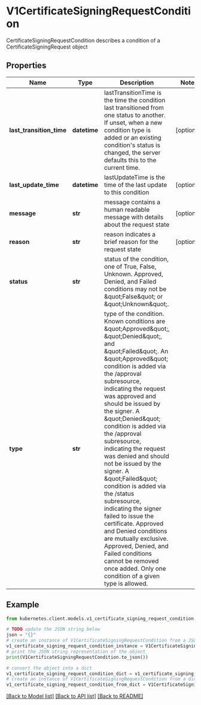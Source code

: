 # V1CertificateSigningRequestCondition

CertificateSigningRequestCondition describes a condition of a CertificateSigningRequest object

## Properties

Name | Type | Description | Notes
------------ | ------------- | ------------- | -------------
**last_transition_time** | **datetime** | lastTransitionTime is the time the condition last transitioned from one status to another. If unset, when a new condition type is added or an existing condition&#39;s status is changed, the server defaults this to the current time. | [optional] 
**last_update_time** | **datetime** | lastUpdateTime is the time of the last update to this condition | [optional] 
**message** | **str** | message contains a human readable message with details about the request state | [optional] 
**reason** | **str** | reason indicates a brief reason for the request state | [optional] 
**status** | **str** | status of the condition, one of True, False, Unknown. Approved, Denied, and Failed conditions may not be \&quot;False\&quot; or \&quot;Unknown\&quot;. | 
**type** | **str** | type of the condition. Known conditions are \&quot;Approved\&quot;, \&quot;Denied\&quot;, and \&quot;Failed\&quot;.  An \&quot;Approved\&quot; condition is added via the /approval subresource, indicating the request was approved and should be issued by the signer.  A \&quot;Denied\&quot; condition is added via the /approval subresource, indicating the request was denied and should not be issued by the signer.  A \&quot;Failed\&quot; condition is added via the /status subresource, indicating the signer failed to issue the certificate.  Approved and Denied conditions are mutually exclusive. Approved, Denied, and Failed conditions cannot be removed once added.  Only one condition of a given type is allowed. | 

## Example

```python
from kubernetes.client.models.v1_certificate_signing_request_condition import V1CertificateSigningRequestCondition

# TODO update the JSON string below
json = "{}"
# create an instance of V1CertificateSigningRequestCondition from a JSON string
v1_certificate_signing_request_condition_instance = V1CertificateSigningRequestCondition.from_json(json)
# print the JSON string representation of the object
print(V1CertificateSigningRequestCondition.to_json())

# convert the object into a dict
v1_certificate_signing_request_condition_dict = v1_certificate_signing_request_condition_instance.to_dict()
# create an instance of V1CertificateSigningRequestCondition from a dict
v1_certificate_signing_request_condition_from_dict = V1CertificateSigningRequestCondition.from_dict(v1_certificate_signing_request_condition_dict)
```
[[Back to Model list]](../README.md#documentation-for-models) [[Back to API list]](../README.md#documentation-for-api-endpoints) [[Back to README]](../README.md)


